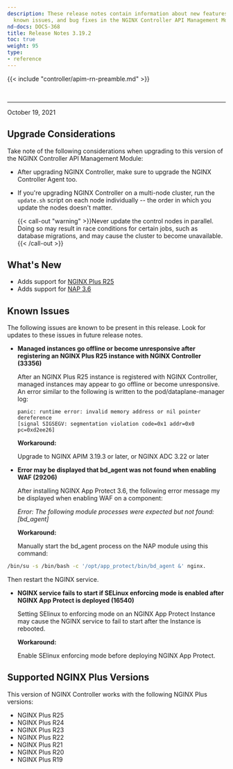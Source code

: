 ```yaml
---
description: These release notes contain information about new features, improvements,
  known issues, and bug fixes in the NGINX Controller API Management Module.
nd-docs: DOCS-368
title: Release Notes 3.19.2
toc: true
weight: 95
type:
- reference
---
```


{{< include "controller/apim-rn-preamble.md" >}}

&nbsp;

---

October 19, 2021

## Upgrade Considerations

Take note of the following considerations when upgrading to this version of the NGINX Controller API Management Module:

- After upgrading NGINX Controller, make sure to upgrade the NGINX Controller Agent too.

- If you're upgrading NGINX Controller on a multi-node cluster, run the `update.sh` script on each node individually -- the order in which you update the nodes doesn't matter.

  {{< call-out "warning" >}}Never update the control nodes in parallel. Doing so may result in race conditions for certain jobs, such as database migrations, and may cause the cluster to become unavailable.{{< /call-out >}}

## What's New

- Adds support for [NGINX Plus R25](https://docs.nginx.com/nginx/releases/#nginxplusrelease-25-r25)
- Adds support for [NAP 3.6](https://docs.nginx.com/nginx-app-protect/releases/#release-36)


## Known Issues

The following issues are known to be present in this release. Look for updates to these issues in future release notes.

- **Managed instances go offline or become unresponsive after registering an NGINX Plus R25 instance with NGINX Controller (33356)**

  After an NGINX Plus R25 instance is registered with NGINX Controller, managed instances may appear to go offline or become unresponsive. An error similar to the following is written to the pod/dataplane-manager log:

  ```shell
  panic: runtime error: invalid memory address or nil pointer dereference
  [signal SIGSEGV: segmentation violation code=0x1 addr=0x0 pc=0xd2ee26]
  ```

  **Workaround:**

  Upgrade to NGINX APIM 3.19.3 or later, or NGINX ADC 3.22 or later

- **Error may be displayed that bd_agent was not found when enabling WAF  (29206)**

  After installing NGINX App Protect 3.6, the following error message my be displayed when enabling WAF on a component:

  *Error: The following module processes were expected but not found: [bd_agent]*

  **Workaround:**

  Manually start the bd_agent process on the NAP module using this command: 
 ```bash {linenos=false,hl_lines=[1]}
 /bin/su -s /bin/bash -c '/opt/app_protect/bin/bd_agent &' nginx.
 ```

  Then restart the NGINX service.

- **NGINX service fails to start if SELinux enforcing mode is enabled after NGINX App Protect is deployed (16540)**

  Setting SElinux to enforcing mode on an NGINX App Protect Instance may cause the NGINX service to fail to start after the Instance is rebooted.

  **Workaround:**

  Enable SElinux enforcing mode before deploying NGINX App Protect.

## Supported NGINX Plus Versions

This version of NGINX Controller works with the following NGINX Plus versions:

- NGINX Plus R25
- NGINX Plus R24
- NGINX Plus R23
- NGINX Plus R22
- NGINX Plus R21
- NGINX Plus R20
- NGINX Plus R19
